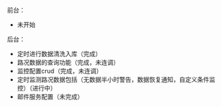 前台：

-  未开始

后台： 

- 定时进行数据清洗入库（完成）
-  路况数据的查询功能（完成，未连调）
- 监控配置crud（完成，未连调）
- 定时监测路况数据包括（无数据半小时警告，数据恢复通知，自定义条件监控）（进行中）
- 邮件服务配置（未完成）